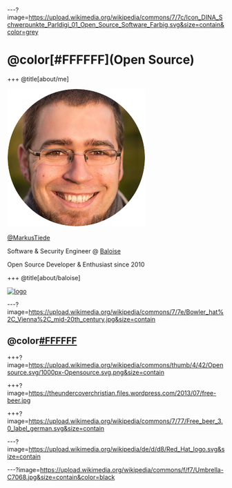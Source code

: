 ---?image=https://upload.wikimedia.org/wikipedia/commons/7/7c/Icon_DINA_Schwerpunkte_Parldigi_01_Open_Source_Software_Farbig.svg&size=contain&color=grey

# @color[#FFFFFF](Open Source)

+++
@title[about/me]

![me](https://github.com/MarkusTiede/about/raw/master/img/me-circle.png)

[@MarkusTiede](https://twitter.com/markustiede)

Software & Security Engineer @ [Baloise](https://www.baloise.com)

Open Source Developer & Enthusiast since 2010

+++
@title[about/baloise]

[![logo](https://rawgit.com/baloise/baloise-bootstrap/gh-pages/assets/img/baloise-group-logo-blue.svg)](https://www.baloise.com)

---?image=https://upload.wikimedia.org/wikipedia/commons/7/7e/Bowler_hat%2C_Vienna%2C_mid-20th_century.jpg&size=contain

## @color[#FFFFFF](an "old hat")

+++?image=https://upload.wikimedia.org/wikipedia/commons/thumb/4/42/Opensource.svg/1000px-Opensource.svg.png&size=contain

+++?image=https://theundercoverchristian.files.wordpress.com/2013/07/free-beer.jpg

+++?image=https://upload.wikimedia.org/wikipedia/commons/7/77/Free_beer_3.0_label_german.svg&size=contain

---?image=https://upload.wikimedia.org/wikipedia/de/d/d8/Red_Hat_logo.svg&size=contain

---?image=https://upload.wikimedia.org/wikipedia/commons/f/f7/Umbrella-C7068.jpg&size=contain&color=black
